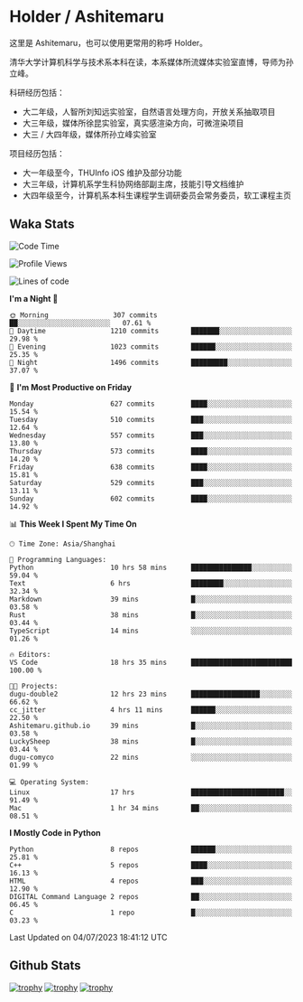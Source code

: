 # Holder / Ashitemaru

这里是 Ashitemaru，也可以使用更常用的称呼 Holder。

清华大学计算机科学与技术系本科在读，本系媒体所流媒体实验室直博，导师为孙立峰。

科研经历包括：

- 大二年级，人智所刘知远实验室，自然语言处理方向，开放关系抽取项目
- 大三年级，媒体所徐昆实验室，真实感渲染方向，可微渲染项目
- 大三 / 大四年级，媒体所孙立峰实验室

项目经历包括：

- 大一年级至今，THUInfo iOS 维护及部分功能
- 大三年级，计算机系学生科协网络部副主席，技能引导文档维护
- 大四年级至今，计算机系本科生课程学生调研委员会常务委员，软工课程主页

## Waka Stats

<!--START_SECTION:waka-->
![Code Time](http://img.shields.io/badge/Code%20Time-968%20hrs%2012%20mins-blue)

![Profile Views](http://img.shields.io/badge/Profile%20Views-0-blue)

![Lines of code](https://img.shields.io/badge/From%20Hello%20World%20I%27ve%20Written-2.8%20million%20lines%20of%20code-blue)

**I'm a Night 🦉** 

```text
🌞 Morning                307 commits         ██░░░░░░░░░░░░░░░░░░░░░░░   07.61 % 
🌆 Daytime                1210 commits        ███████░░░░░░░░░░░░░░░░░░   29.98 % 
🌃 Evening                1023 commits        ██████░░░░░░░░░░░░░░░░░░░   25.35 % 
🌙 Night                  1496 commits        █████████░░░░░░░░░░░░░░░░   37.07 % 
```
📅 **I'm Most Productive on Friday** 

```text
Monday                   627 commits         ████░░░░░░░░░░░░░░░░░░░░░   15.54 % 
Tuesday                  510 commits         ███░░░░░░░░░░░░░░░░░░░░░░   12.64 % 
Wednesday                557 commits         ███░░░░░░░░░░░░░░░░░░░░░░   13.80 % 
Thursday                 573 commits         ████░░░░░░░░░░░░░░░░░░░░░   14.20 % 
Friday                   638 commits         ████░░░░░░░░░░░░░░░░░░░░░   15.81 % 
Saturday                 529 commits         ███░░░░░░░░░░░░░░░░░░░░░░   13.11 % 
Sunday                   602 commits         ████░░░░░░░░░░░░░░░░░░░░░   14.92 % 
```


📊 **This Week I Spent My Time On** 

```text
🕑︎ Time Zone: Asia/Shanghai

💬 Programming Languages: 
Python                   10 hrs 58 mins      ███████████████░░░░░░░░░░   59.04 % 
Text                     6 hrs               ████████░░░░░░░░░░░░░░░░░   32.34 % 
Markdown                 39 mins             █░░░░░░░░░░░░░░░░░░░░░░░░   03.58 % 
Rust                     38 mins             █░░░░░░░░░░░░░░░░░░░░░░░░   03.44 % 
TypeScript               14 mins             ░░░░░░░░░░░░░░░░░░░░░░░░░   01.26 % 

🔥 Editors: 
VS Code                  18 hrs 35 mins      █████████████████████████   100.00 % 

🐱‍💻 Projects: 
dugu-double2             12 hrs 23 mins      █████████████████░░░░░░░░   66.62 % 
cc_jitter                4 hrs 11 mins       ██████░░░░░░░░░░░░░░░░░░░   22.50 % 
Ashitemaru.github.io     39 mins             █░░░░░░░░░░░░░░░░░░░░░░░░   03.58 % 
LuckySheep               38 mins             █░░░░░░░░░░░░░░░░░░░░░░░░   03.44 % 
dugu-comyco              22 mins             ░░░░░░░░░░░░░░░░░░░░░░░░░   01.99 % 

💻 Operating System: 
Linux                    17 hrs              ███████████████████████░░   91.49 % 
Mac                      1 hr 34 mins        ██░░░░░░░░░░░░░░░░░░░░░░░   08.51 % 
```

**I Mostly Code in Python** 

```text
Python                   8 repos             ██████░░░░░░░░░░░░░░░░░░░   25.81 % 
C++                      5 repos             ████░░░░░░░░░░░░░░░░░░░░░   16.13 % 
HTML                     4 repos             ███░░░░░░░░░░░░░░░░░░░░░░   12.90 % 
DIGITAL Command Language 2 repos             ██░░░░░░░░░░░░░░░░░░░░░░░   06.45 % 
C                        1 repo              █░░░░░░░░░░░░░░░░░░░░░░░░   03.23 % 
```




 Last Updated on 04/07/2023 18:41:12 UTC
<!--END_SECTION:waka-->

## Github Stats

[![trophy](https://github-profile-trophy.vercel.app/?username=Ashitemaru&column=7)](https://github.com/Ashitemaru)
[![trophy](https://github-readme-stats.vercel.app/api?username=Ashitemaru&show_icons=true&include_all_commits=true)](https://github.com/Ashitemaru)
[![trophy](https://github-readme-stats.vercel.app/api/top-langs/?username=Ashitemaru&layout=compact)](https://github.com/Ashitemaru)

<!--
**Ashitemaru/Ashitemaru** is a ✨ _special_ ✨ repository because its `README.md` (this file) appears on your GitHub profile.

Here are some ideas to get you started:

- 🔭 I’m currently working on ...
- 🌱 I’m currently learning ...
- 👯 I’m looking to collaborate on ...
- 🤔 I’m looking for help with ...
- 💬 Ask me about ...
- 📫 How to reach me: ...
- 😄 Pronouns: ...
- ⚡ Fun fact: ...
-->
